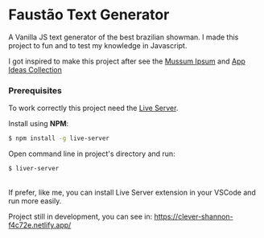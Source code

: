 # Faustão Text Generator

A Vanilla JS text generator of the best brazilian showman. I made this project to fun and to test my knowledge in Javascript.

I got inspired to make this project after see the <a href="https://github.com/diegofelipece/mussum-ipsum/" target="_blank">Mussum Ipsum</a> and <a href="https://github.com/florinpop17/app-ideas/" target="_blank">App Ideas Collection</a>

### Prerequisites

To work correctly this project need the <a href="https://github.com/tapio/live-server" target="_blank">Live Server</a>. <br />

Install using **NPM**:
```bash 
$ npm install -g live-server
```
Open command line in project's directory and run:
```bash
$ liver-server
```
<br />
If prefer, like me, you can install Live Server extension in your VSCode and run more easily.<br />

Project still in development, you can see in: https://clever-shannon-f4c72e.netlify.app/
